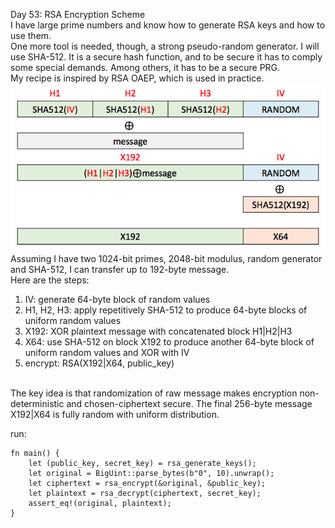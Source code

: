 Day 53: RSA Encryption Scheme
<br>
I have large prime numbers and know how to generate RSA keys and how to use them.
<br>
One more tool is needed, though, a strong pseudo-random generator. I will use SHA-512. It is a secure hash function, and to be secure it has to comply some special demands. Among others, it has to be a secure PRG.
<br>
My recipe is inspired by RSA OAEP, which is used in practice.
![Alt text](rsa.png?raw=true "RSA")
<br>
Assuming I have two 1024-bit primes, 2048-bit modulus, random generator and SHA-512, I can transfer up to 192-byte message.
<br>
Here are the steps:
<br>
1. IV: generate 64-byte block of random values
2. H1, H2, H3: apply repetitively SHA-512 to produce 64-byte blocks of uniform random values
3. X192: XOR plaintext message with concatenated block H1|H2|H3
4. X64: use SHA-512 on block X192 to produce another 64-byte block of uniform random values and XOR with IV
5. encrypt: RSA(X192|X64, public_key)
<br>
The key idea is that randomization of raw message makes encryption non-deterministic and chosen-ciphertext secure. The final 256-byte message X192|X64 is fully random with uniform distribution. 

run:
```
fn main() {
    let (public_key, secret_key) = rsa_generate_keys();
    let original = BigUint::parse_bytes(b"0", 10).unwrap();
    let ciphertext = rsa_encrypt(&original, &public_key);
    let plaintext = rsa_decrypt(ciphertext, secret_key);
    assert_eq!(original, plaintext);
}
```
